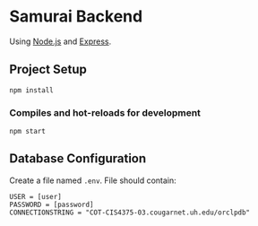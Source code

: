 # Samurai Backend
Using [Node.js](https://nodejs.org/) and [Express](https://expressjs.com).
## Project Setup
```
npm install
```
### Compiles and hot-reloads for development
```
npm start
```
## Database Configuration
Create a file named ```.env```.
File should contain:
```
USER = [user]
PASSWORD = [password]
CONNECTIONSTRING = "COT-CIS4375-03.cougarnet.uh.edu/orclpdb"
```